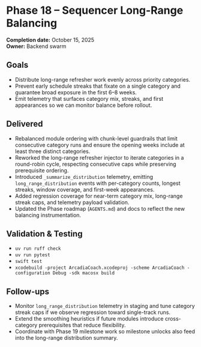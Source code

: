 # Phase 18 – Sequencer Long-Range Balancing

**Completion date:** October 15, 2025  
**Owner:** Backend swarm

## Goals
- Distribute long-range refresher work evenly across priority categories.
- Prevent early schedule streaks that fixate on a single category and guarantee broad exposure in the first 6–8 weeks.
- Emit telemetry that surfaces category mix, streaks, and first appearances so we can monitor balance before rollout.

## Delivered
- Rebalanced module ordering with chunk-level guardrails that limit consecutive category runs and ensure the opening weeks include at least three distinct categories.
- Reworked the long-range refresher injector to iterate categories in a round-robin cycle, respecting consecutive caps while preserving prerequisite ordering.
- Introduced `_summarize_distribution` telemetry, emitting `long_range_distribution` events with per-category counts, longest streaks, window coverage, and first-week appearances.
- Added regression coverage for near-term category mix, long-range streak caps, and telemetry payload validation.
- Updated the Phase roadmap (`AGENTS.md`) and docs to reflect the new balancing instrumentation.

## Validation & Testing
- `uv run ruff check`
- `uv run pytest`
- `swift test`
- `xcodebuild -project ArcadiaCoach.xcodeproj -scheme ArcadiaCoach -configuration Debug -sdk macosx build`

## Follow-ups
- Monitor `long_range_distribution` telemetry in staging and tune category streak caps if we observe regression toward single-track runs.
- Extend the smoothing heuristics if future modules introduce cross-category prerequisites that reduce flexibility.
- Coordinate with Phase 19 milestone work so milestone unlocks also feed into the long-range distribution summary.
